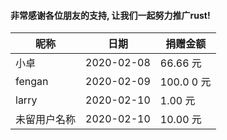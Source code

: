 #### 非常感谢各位朋友的支持, 让我们一起努力推广rust!

| 昵称 | 日期 | 捐赠金额 |
| -- | -- | -- |
| 小卓 | 2020-02-08 | 66.66 元 | 
| fengan |  2020-02-09 | 100.0 0 元 |
| larry | 2020-02-10 | 1.00 元 |
| 未留用户名称 | 2020-02-10 | 10.00 元 | 
